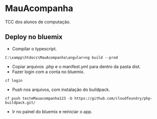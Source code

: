 # MauAcompanha
TCC dos alunos de computação.

## Deploy no bluemix
* Compilar o typescript.
```
C:\xampp\htdocs\MauAcompanha\angular>ng build --prod
```
* Copiar arquivos .php e o manifest.yml para dentro da pasta dist.
* Fazer login com a conta no bluemix.
```
cf login
```
* Push nos arquivos, com instalação do buildpack.
```
cf push testeMauacompanha123 -b https://github.com/cloudfoundry/php-buildpack.git/
```
* Ir no painel do bluemix e reiniciar o app.
